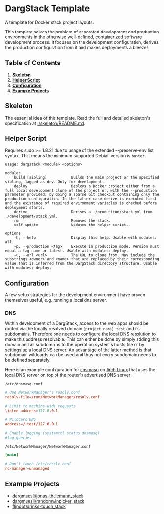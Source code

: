 # DargStack Template

A template for Docker stack project layouts.

This template solves the problem of separated development and production environments in the otherwise well-defined, containerized software development process.
It focuses on the development configuration, derives the production configuration from it and makes deployments a breeze!


## Table of Contents

1. **[Skeleton](#skeleton)**
1. **[Helper Script](#helper-script)**
1. **[Configuration](#configuration)**
1. **[Example Projects](#example-projects)**


## Skeleton

The essential idea of this template.
Read the full and detailed skeleton's specification at [./skeleton/README.md](./skeleton/README.md).


## Helper Script

Requires sudo >= 1.8.21 due to usage of the extended --preserve-env list syntax.
That means the minimum supported Debian version is `buster`.

```
usage: dargstack <module> <options>

modules
    build [sibling]           Builds the main project or the specified sibling, tagged as dev. Only for development.
    deploy                    Deploys a Docker project either from a full local development clone of the project or, with the --production parameter provided, by doing a sparse Git checkout containing only the production configuration. In the latter case derive is executed first and the existence of required environment variables is checked before deployment starts.
    derive                    Derives a ./production/stack.yml from ./development/stack.yml.
    rm                        Removes the stack.
    self-update               Updates the helper script.

options
    -h, --help                Display this help. Usable with modules: all.
    -p, --production <tag>    Execute in production mode. Version must equal a tag name or latest. Usable with modules: deploy.
    -u, --url <url>           The URL to clone from. May include the substrings <owner> and <name> that are replaced by their corresponding value that is inferred from the DargStack directory structure. Usable with modules: deploy.
```


## Configuration

A few setup strategies for the development environment have proven themselves useful, e.g. running a local dns server.


### DNS

Within development of a DargStack, access to the web apps should be routed via the locally resolved domain `[project_name].test` and its subdomains.
Therefore one needs to configure the local DNS resolution to make this address resolvable.
This can either be done by simply adding this domain and all subdomains to the operation system's hosts file or by settings up a local DNS server.
An advantage of the latter method is that subdomain wildcards can be used and thus not every subdomain needs to be defined separately.

Here is an example configuration for [dnsmasq](https://en.wikipedia.org/wiki/Dnsmasq) on [Arch Linux](https://www.archlinux.org/) that uses the local DNS server on top of the router's advertised DNS server:

`/etc/dnsmasq.conf`
```conf
# Use NetworkManager's resolv.conf
resolv-file=/run/NetworkManager/resolv.conf

# Limit to machine-wide requests
listen-address=127.0.0.1

# Wildcard DNS
address=/.test/127.0.0.1

# Enable logging (systemctl status dnsmasq)
#log-queries
```

`/etc/NetworkManager/NetworkManager.conf`
```conf
[main]

# Don't touch /etc/resolv.conf
rc-manager=unmanaged
```


## Example Projects

- [dargmuesli/jonas-thelemann_stack](https://github.com/dargmuesli/jonas-thelemann_stack/)
- [dargmuesli/randomwinpicker_stack](https://github.com/dargmuesli/randomwinpicker_stack/)
- [flipdot/drinks-touch_stack](https://github.com/flipdot/drinks-touch_stack/)
